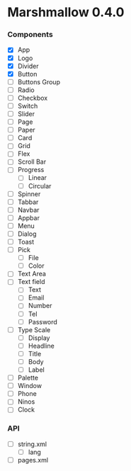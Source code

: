 # Marshmallow 0.4.0

### Components
- [x] App
- [x] Logo
- [x] Divider
- [x] Button
- [ ] Buttons Group
- [ ] Radio
- [ ] Checkbox
- [ ] Switch
- [ ] Slider
- [ ] Page
- [ ] Paper
- [ ] Card
- [ ] Grid
- [ ] Flex
- [ ] Scroll Bar
- [ ] Progress
  - [ ] Linear
  - [ ] Circular
- [ ] Spinner
- [ ] Tabbar
- [ ] Navbar
- [ ] Appbar
- [ ] Menu
- [ ] Dialog
- [ ] Toast 
- [ ] Pick
   - [ ] File
   - [ ] Color
- [ ] Text Area
- [ ] Text field
   - [ ] Text
   - [ ] Email
   - [ ] Number
   - [ ] Tel
   - [ ] Password
- [ ] Type Scale 
   - [ ] Display
   - [ ] Headline
   - [ ] Title
   - [ ] Body
   - [ ] Label 
- [ ] Palette
- [ ] Window
- [ ] Phone
- [ ] Ninos
- [ ] Clock

### API 
- [ ] string.xml
   - [ ] lang
- [ ] pages.xml
